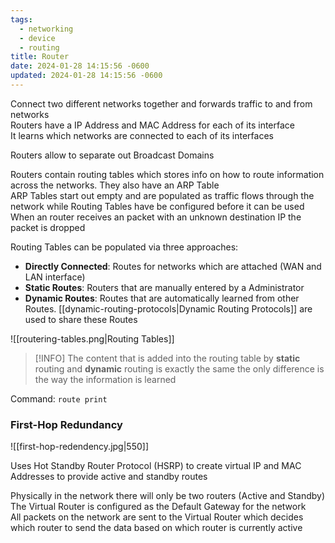 ```yaml
---
tags:
  - networking
  - device
  - routing
title: Router
date: 2024-01-28 14:15:56 -0600
updated: 2024-01-28 14:15:56 -0600
---
```


Connect two different networks together and forwards traffic to and from networks   
Routers have a IP Address and MAC Address for each of its interface  
It learns which networks are connected to each of its interfaces

Routers allow to separate out Broadcast Domains

Routers contain routing tables which stores info on how to route information across the networks. They also have an ARP Table  
ARP Tables start out empty and are populated as traffic flows through the network while Routing Tables have be configured before it can be used  
When an router receives an packet with an unknown destination IP the packet is dropped

Routing Tables can be populated via three approaches:
* **Directly Connected**: Routes for networks which are attached (WAN and LAN interface)
* **Static Routes**: Routers that are manually entered by a Administrator
* **Dynamic Routes**: Routes that are automatically learned from other Routes. [[dynamic-routing-protocols|Dynamic Routing Protocols]] are used to share these Routes

![[routering-tables.png|Routing Tables]]

 > [!INFO]
 > The content that is added into the routing table by **static** routing and **dynamic** routing is exactly the same the only difference is the way the information is learned

Command: `route print`

### First-Hop Redundancy

![[first-hop-redendency.jpg|550]]

Uses Hot Standby Router Protocol (HSRP) to create virtual IP and MAC Addresses to provide active and standby routes  

Physically in the network there will only be two routers (Active and Standby)  
The Virtual Router is configured as the Default Gateway for the network  
All packets on the network are sent to the Virtual Router which decides which router to send the data based on which router is currently active

